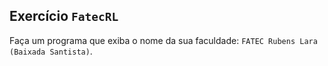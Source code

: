 ## Exercício `FatecRL`

Faça um programa que exiba o nome da sua faculdade: `FATEC Rubens Lara (Baixada Santista)`.
